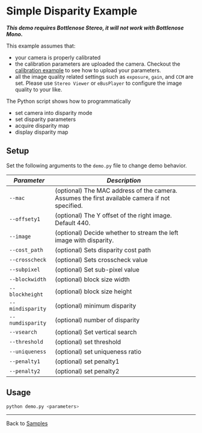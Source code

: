 # Simple Disparity Example

***This demo requires Bottlenose Stereo, it will not work with Bottlenose Mono.***

This example assumes that:
- your camera is properly calibrated 
- the calibration parameters are uploaded the camera. Checkout the [calibration example](../calibration/README.md) to see how to upload your parameters.
- all the image quality related settings such as `exposure`, `gain`, and `CCM` are set. Please use `Stereo Viewer` or `eBusPlayer` to configure the image quality to your like.

The Python script shows how to programmatically 
- set camera into disparity mode
- set disparity parameters 
- acquire disparity map
- display disparity map

## Setup

Set the following arguments to the ```demo.py``` file to change demo behavior.

| ***Parameter***      | ***Description***                                                                              |
|----------------------|------------------------------------------------------------------------------------------------|
| ```--mac```          | (optional) The MAC address of the camera. Assumes the first available camera if not specified. |
| ```--offsety1```     | (optional) The Y offset of the right image. Default 440.                                       | 
| ```--image```        | (optional) Decide whether to stream the left image with disparity.                             |
| ```--cost_path```    | (optional) Sets disparity cost path                                                            |
| ```--crosscheck```   | (optional) Sets crosscheck value                                                               |
| ```--subpixel```     | (optional) Set sub-pixel value                                                                 |
| ```--blockwidth```   | (optional) block size width                                                                    |
| ```--blockheight```  | (optional) block size height                                                                   |
| ```--mindisparity``` | (optional) minimum disparity                                                                   |
| ```--numdisparity``` | (optional) number of disparity                                                                 |
| ```--vsearch```      | (optional) Set vertical search                                                                 |
| ```--threshold```    | (optional) set threshold                                                                       |
| ```--uniqueness```   | (optional) set uniqueness ratio                                                                |
| ```--penalty1```     | (optional) set penalty1                                                                        |
| ```--penalty2```     | (optional) set penalty2                                                                        |
## Usage

```bash
python demo.py <parameters>
```

----
Back to [Samples](../README.md)
